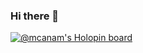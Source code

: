 ### Hi there 👋

[![@mcanam's Holopin board](https://holopin.io/api/user/board?user=mcanam)](https://holopin.io/@mcanam)



